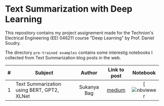 # Text Summarization with Deep Learning

This repository contains my project assignement made for the Technion's Electrical Engineering (EE) 046211 course "Deep Learning" by Prof. Daniel Soudry.

The directory `pre-trained examples` contains some interestig notebooks I collected from Text Summarization blog posts in the web. 

| #    | Subject                                        | Author            | Link to post     | Notebook              |
|:----:|------------------------------------------------|:-----------------:|:----------------:|:---------------------:|
| 1    | Text Summarization using BERT, GPT2, XLNet     | Sukanya Bag       | [medium](https://medium.com/analytics-vidhya/text-summarization-using-bert-gpt2-xlnet-5ee80608e961)    | [![nbviewer]()|

 

 

